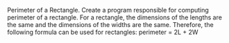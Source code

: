 Perimeter of a Rectangle. 
Create a program responsible for computing perimeter of a rectangle. For a rectangle, the dimensions of the lengths are the same and the dimensions of the widths are the same. Therefore, the following formula can be used for rectangles: perimeter = 2L + 2W
